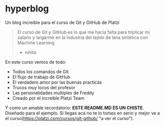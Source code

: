 # hyperblog

Un blog increíble para el curso de Git y GitHub de Platzi

> El curso de Git y GitHub es lo que me hacia falta para triplicar mi salario y largarme en la industria del tejido de lana sintética con Machine Learning
>
> - niñita

En este curso vemos de todo:

- Todos los comandos de Git
- El flujo de trabajo de GitHub
- El verdadero amor por las buenas practicas
- Trucos muy locos del profesor
- Las personalidades multiples de Freddy
- Creado por el increible Platzi Team

Y como un amable recordatorio: **ESTE README.MD ES UN CHISTE**. Diseñado para el ejemplo. Si llegas acá no te lo tomes en serio y mejor ve a el curso(https://platzi.com/cursos/git-github/ "a ver el curso").
